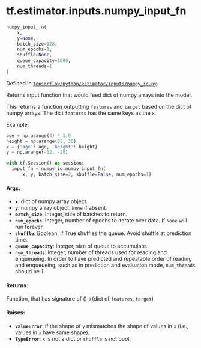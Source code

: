 <div itemscope itemtype="http://developers.google.com/ReferenceObject">
<meta itemprop="name" content="tf.estimator.inputs.numpy_input_fn" />
</div>

# tf.estimator.inputs.numpy_input_fn

``` python
numpy_input_fn(
    x,
    y=None,
    batch_size=128,
    num_epochs=1,
    shuffle=None,
    queue_capacity=1000,
    num_threads=1
)
```



Defined in [`tensorflow/python/estimator/inputs/numpy_io.py`](https://www.tensorflow.org/code/tensorflow/python/estimator/inputs/numpy_io.py).

Returns input function that would feed dict of numpy arrays into the model.

This returns a function outputting `features` and `target` based on the dict
of numpy arrays. The dict `features` has the same keys as the `x`.

Example:

```python
age = np.arange(4) * 1.0
height = np.arange(32, 36)
x = {'age': age, 'height': height}
y = np.arange(-32, -28)

with tf.Session() as session:
  input_fn = numpy_io.numpy_input_fn(
      x, y, batch_size=2, shuffle=False, num_epochs=1)
```

#### Args:

* <b>`x`</b>: dict of numpy array object.
* <b>`y`</b>: numpy array object. `None` if absent.
* <b>`batch_size`</b>: Integer, size of batches to return.
* <b>`num_epochs`</b>: Integer, number of epochs to iterate over data. If `None` will
    run forever.
* <b>`shuffle`</b>: Boolean, if True shuffles the queue. Avoid shuffle at prediction
    time.
* <b>`queue_capacity`</b>: Integer, size of queue to accumulate.
* <b>`num_threads`</b>: Integer, number of threads used for reading and enqueueing. In
    order to have predicted and repeatable order of reading and enqueueing,
    such as in prediction and evaluation mode, `num_threads` should be 1.


#### Returns:

Function, that has signature of ()->(dict of `features`, `target`)


#### Raises:

* <b>`ValueError`</b>: if the shape of `y` mismatches the shape of values in `x` (i.e.,
    values in `x` have same shape).
* <b>`TypeError`</b>: `x` is not a dict or `shuffle` is not bool.